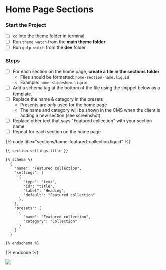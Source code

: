 # Home Page Sections

### Start the Project

* [ ] `cd` into the theme folder in terminal.
* [ ] Run `theme watch` from the **main theme folder**
* [ ] Run `gulp watch` from the **dev** folder

### **Steps**

* [ ] For each section on the home page, **create a file in the sections folder**.
  * Files should be formatted: `home-section-name.liquid` 
  * Example: `home-slideshow.liquid`
* [ ] Add a schema tag at the bottom of the file using the snippet below as a template.
* [ ] Replace the name & category in the presets
  * Presents are _only_ used for the home page
  * The name and category will be shown in the CMS when the client is adding a new section \(see screenshot\)
* [ ] Replace other text that says "Featured collection" with your section name
* [ ] Repeat for each section on the home page

{% code title="sections/home-featured-collection.liquid" %}
```text
{{ section.settings.title }}

{% schema %}
  {
    "name": "Featured collection",
    "settings": [
      {
        "type": "text",
        "id": "title",
        "label": "Heading",
        "default": "Featured collection"
      },
    ],
    "presets": [
      {
        "name": "Featured collection",
        "category": "Collection"
      }
    ]
  }

{% endschema %}
```
{% endcode %}

![](https://i.imgur.com/z1PLbFK.png)

​[  
](https://shopify-docs-1.gitbook.io/shopify-docs/site-structure-and-setup/site-icons)

